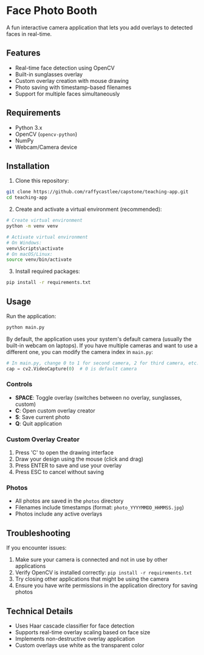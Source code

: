 # Face Photo Booth

A fun interactive camera application that lets you add overlays to detected faces in real-time.

## Features

- Real-time face detection using OpenCV
- Built-in sunglasses overlay
- Custom overlay creation with mouse drawing
- Photo saving with timestamp-based filenames
- Support for multiple faces simultaneously

## Requirements

- Python 3.x
- OpenCV (`opencv-python`)
- NumPy
- Webcam/Camera device

## Installation

1. Clone this repository:
```bash
git clone https://github.com/raffycastlee/capstone/teaching-app.git
cd teaching-app
```

2. Create and activate a virtual environment (recommended):
```bash
# Create virtual environment
python -m venv venv

# Activate virtual environment
# On Windows:
venv\Scripts\activate
# On macOS/Linux:
source venv/bin/activate
```

3. Install required packages:
```bash
pip install -r requirements.txt
```

## Usage

Run the application:
```bash
python main.py
```

By default, the application uses your system's default camera (usually the built-in webcam on laptops). If you have multiple cameras and want to use a different one, you can modify the camera index in `main.py`:
```python
# In main.py, change 0 to 1 for second camera, 2 for third camera, etc.
cap = cv2.VideoCapture(0)  # 0 is default camera
```

### Controls

- **SPACE**: Toggle overlay (switches between no overlay, sunglasses, custom)
- **C**: Open custom overlay creator
- **S**: Save current photo
- **Q**: Quit application

### Custom Overlay Creator

1. Press 'C' to open the drawing interface
2. Draw your design using the mouse (click and drag)
3. Press ENTER to save and use your overlay
4. Press ESC to cancel without saving

### Photos

- All photos are saved in the `photos` directory
- Filenames include timestamps (format: `photo_YYYYMMDD_HHMMSS.jpg`)
- Photos include any active overlays

## Troubleshooting

If you encounter issues:

1. Make sure your camera is connected and not in use by other applications
2. Verify OpenCV is installed correctly: `pip install -r requirements.txt`
3. Try closing other applications that might be using the camera
4. Ensure you have write permissions in the application directory for saving photos

## Technical Details

- Uses Haar cascade classifier for face detection
- Supports real-time overlay scaling based on face size
- Implements non-destructive overlay application
- Custom overlays use white as the transparent color 